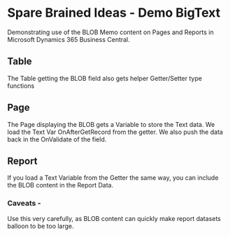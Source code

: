 # Spare Brained Ideas - Demo BigText
Demonstrating use of the BLOB Memo content on Pages and Reports in Microsoft Dynamics 365 Business Central.

## Table

The Table getting the BLOB field also gets helper Getter/Setter type functions

## Page

The Page displaying the BLOB gets a Variable to store the Text data.  We load the Text Var OnAfterGetRecord from the getter.  We also push the data back in the OnValidate of the field.

## Report

If you load a Text Variable from the Getter the same way, you can include the BLOB content in the Report Data.



### Caveats -

Use this very carefully, as BLOB content can quickly make report datasets balloon to be too large.
